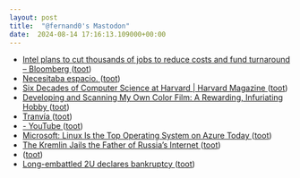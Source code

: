 ```yaml
---
layout: post
title:  "@fernand0's Mastodon"
date:  2024-08-14 17:16:13.109000+00:00
---
```

*  [Intel plans to cut thousands of jobs to reduce costs and fund turnaround – Bloomberg ](https://www.independent.ie/irish-news/intel-plans-to-cut-thousands-of-jobs-to-reduce-costs-and-fund-turnaround-bloomberg/a555409867.htm) ([toot](https://mastodon.social/@fernand0/112961504746294926))
*  [Necesitaba espacio. ](https://avecesunafoto.wordpress.com/2024/08/14/necesitaba-espacio-2) ([toot](https://mastodon.social/@fernand0/112961398264592224))
*  [Six Decades of Computer Science at Harvard \| Harvard Magazine ](https://www.harvardmagazine.com/2024/07/harry-lewis-computers-humanit) ([toot](https://mastodon.social/@fernand0/112961269897582094))
*  [Developing and Scanning My Own Color Film: A Rewarding, Infuriating Hobby ](https://www.404media.co/developing-and-scanning-my-own-color-film-a-rewarding-infuriating-hobby) ([toot](https://mastodon.social/@fernand0/112960986852359676))
*  [Tranvía ](https://www.flickr.com/photos/fernand0/53916032233) ([toot](https://mastodon.social/@fernand0/112960833269359945))
*  [- YouTube ](https://youtu.be/0EBTn_3DBY) ([toot](https://mastodon.social/@fernand0/112960827068673082))
*  [Microsoft: Linux Is the Top Operating System on Azure Today ](https://thenewstack.io/microsoft-linux-is-the-top-operating-system-on-azure-today) ([toot](https://mastodon.social/@fernand0/112960779102628578))
*  [The Kremlin Jails the Father of Russia’s Internet ](https://cepa.org/article/russia-jails-the-father-of-russias-internet) ([toot](https://mastodon.social/@fernand0/112960597058120683))
*  [ ](https://mastodon.social/@vrruiz) ([toot](https://mastodon.social/@fernand0/112960480501608399))
*  [Long-embattled 2U declares bankruptcy ](https://www.insidehighered.com/news/business/2024/07/26/long-embattled-2u-declares-bankruptc) ([toot](https://mastodon.social/@fernand0/112960428980779198))
